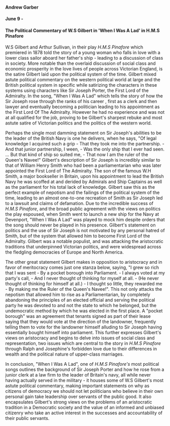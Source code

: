 #### Andrew Garber
#### June 9 - 
#### The Political Commentary of W.S Gilbert in 'When I Was A Lad' in H.M.S Pinafore

W.S Gilbert and Arthur Sullivan, in their play *H.M.S Pinafore* which premiered in 1878 told the story of a young woman who falls in love with a lower class sailor aboard her father's ship - leading to a discussion of class in society. More notable than the overlaid discussion of social class and economic prosperity in the love lives of people across Victorian England, is the satire Gilbert laid upon the political system of the time. Gilbert mixed astute political commentary on the western political world at large and the British political system in specific while satirizing the characters in these systems using characters like Sir Joseph Porter, the First Lord of the Admiralty. In the song, "When I Was A Lad" which tells the story of how the Sir Joseph rose through the ranks of his career , first as a clerk and then lawyer and eventually becoming a politician leading to his appointment as the First Lord Of The Admiralty. However he had no experience and was not at all qualified for the job, proving to be Gilbert's sharpest rebuke and most astute satire of Victorian politics and the politics of the western world.

Perhaps the single most damming statement on Sir Joseph's abilities to be the leader of the British Navy is one he delivers, when he says, "Of legal knowledge I acquired such a grip - That they took me into the partnership. - And that junior partnership, I ween, - Was the only ship that I ever had seen. ... But that kind of ship so suited me, - That now I am the ruler of the Queen's Navee!" Gilbert's description of Sir Joseph is incredibly similar to that of William Henry Smith who had been a parliamentarian who was later appointed the First Lord of The Admiralty. The son of the famous W.H Smith, a major bookseller in Britain, upon his appointment to lead the British Navy he was scoffed at and derided by Admirals and Ship Captains as well as the parliament for his total lack of knowledge. Gilbert saw this as the perfect example of nepotism and the failings of the political system of the time, leading to an almost one-to-one recreation of Smith as Sir Joseph led to a lawsuit and claims of defamation. Due to the incredible success of *H.M.S Pinafore*, and the broad public agreement with the views on politics the play espoused, when Smith went to launch a new ship for the Navy at Devenport, "When I Was A Lad" was played to mock him despite orders that the song should never be played in his presence. Gilbert's statement on politics and the use of Sir Joseph is not motivated by any personal hatred of Smith, but of the system that allowed him to become First Lord of the Admiralty. Gilbert was a notable populist, and was attacking the aristocratic traditions that underpinned Victorian politics, and were widespread across the fledgling democracies of Europe and North America.

The other great statement Gilbert makes in opposition to aristocracy and in favor of meritocracy comes just one stanza below, saying, "I grew so rich that I was sent - By a pocket borough into Parliament. - I always voted at my party's call, - And I never thought of thinking for myself at all. - (He never thought of thinking for himself at all.) - I thought so little, they rewarded me - By making me the Ruler of the Queen's Navee!". This not only attacks the nepotism that allowed him to rise as a Parliamentarian, by completely abandoning the principles of an elected official and serving the political party he was devoted to and not the state to which he belonged, but the undemocratic method by which he was elected in the first place. A "pocket borough" was an agreement that tenants signed as part of their lease saying that they would vote at the direction of the landowner, frequently telling them to vote for the landowner himself alluding to Sir Joseph having essentially bought himself into parliament. This further expresses Gilbert's views on aristocracy and begins to delve into issues of social class and representation, two issues which are central to the story in *H.M.S Pinafore* through Ralph and Josephine's forbidden love due to their differences in wealth and the political nature of upper-class marriages.

In conclusion, "When I Was A Lad", one of *H.M.S Pinafore's* most political songs outlines the background of Sir Joseph Porter and how he rose from a junior clerk at a law firm to the leader of Britain's navy, all while never having actually served in the military - it houses some of W.S Gilbert's most astute political commentary, making important statements on why as citizens of democracy we should not let politicians who believe in their own personal gain take leadership over servants of the public good. It also encapsulates Gilbert's strong views on the problems of an aristocratic tradition in a Democratic society and the value of an informed and unbiased citizenry who take an active interest in the successes and accountability of their public servants.
